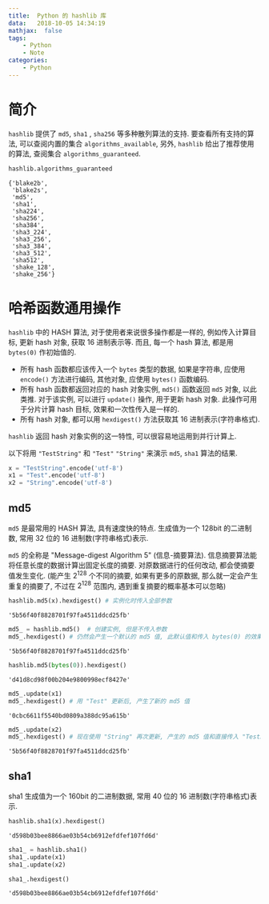```yaml
---
title:  Python 的 hashlib 库
data:   2018-10-05 14:34:19
mathjax:  false
tags:
    - Python
    - Note
categories:
    - Python
---
```


# 简介

`hashlib` 提供了 `md5`, `sha1` , `sha256` 等多种散列算法的支持. 要查看所有支持的算法, 可以查阅内置的集合 `algorithms_available`, 另外, `hashlib` 给出了推荐使用的算法, 查阅集合 `algorithms_guaranteed`.

```python
hashlib.algorithms_guaranteed
```

    {'blake2b',
     'blake2s',
     'md5',
     'sha1',
     'sha224',
     'sha256',
     'sha384',
     'sha3_224',
     'sha3_256',
     'sha3_384',
     'sha3_512',
     'sha512',
     'shake_128',
     'shake_256'}

<!--more-->

# 哈希函数通用操作

`hashlib` 中的 HASH 算法, 对于使用者来说很多操作都是一样的, 例如传入计算目标, 更新 hash 对象, 获取 16 进制表示等. 而且, 每一个 hash 算法, 都是用 `bytes(0)` 作初始值的.

- 所有 hash 函数都应该传入一个 `bytes` 类型的数据, 如果是字符串, 应使用 `encode()` 方法进行编码, 其他对象, 应使用 `bytes()` 函数编码.
- 所有 hash 函数都返回对应的 hash 对象实例, `md5()` 函数返回 `md5` 对象, 以此类推. 对于该实例, 可以进行 `update()` 操作, 用于更新 hash 对象. 此操作可用于分片计算 hash 目标, 效果和一次性传入是一样的.
- 所有 hash 对象, 都可以用 `hexdigest()` 方法获取其 16 进制表示(字符串格式).

`hashlib` 返回 hash 对象实例的这一特性, 可以很容易地运用到并行计算上.

以下将用 `"TestString"` 和 `"Test"` `"String"` 来演示 `md5`, `sha1` 算法的结果.


```python
x = "TestString".encode('utf-8')
x1 = "Test".encode('utf-8')
x2 = "String".encode('utf-8')
```

## md5

`md5` 是最常用的 HASH 算法, 具有速度快的特点. 生成值为一个 128bit 的二进制数, 常用 32 位的 16 进制数(字符串格式)表示.

`md5` 的全称是 "Message-digest Algorithm 5" (信息-摘要算法). 信息摘要算法能将任意长度的数据计算出固定长度的摘要. 对原数据进行的任何改动, 都会使摘要值发生变化. (能产生 $2^{128}$ 个不同的摘要, 如果有更多的原数据, 那么就一定会产生重复的摘要了, 不过在 $2^{128}$ 范围内, 遇到重复摘要的概率基本可以忽略)


```python
hashlib.md5(x).hexdigest() # 实例化时传入全部参数
```

    '5b56f40f8828701f97fa4511ddcd25fb'

```python
md5_ = hashlib.md5()  # 创建实例, 但是不传入参数
md5_.hexdigest() # 仍然会产生一个默认的 md5 值, 此默认值和传入 bytes(0) 的效果相同.
```

    '5b56f40f8828701f97fa4511ddcd25fb'

```python
hashlib.md5(bytes(0)).hexdigest()
```
    'd41d8cd98f00b204e9800998ecf8427e'

```python
md5_.update(x1)
md5_.hexdigest() # 用 "Test" 更新后, 产生了新的 md5 值
```

    '0cbc6611f5540bd0809a388dc95a615b'

```python
md5_.update(x2)
md5_.hexdigest() # 现在使用 "String" 再次更新, 产生的 md5 值和直接传入 "TestString" 一样了!
```

    '5b56f40f8828701f97fa4511ddcd25fb'

## sha1

sha1 生成值为一个 160bit 的二进制数据, 常用 40 位的 16 进制数(字符串格式)表示.

```python
hashlib.sha1(x).hexdigest()
```

    'd598b03bee8866ae03b54cb6912efdfef107fd6d'

```python
sha1_ = hashlib.sha1()
sha1_.update(x1)
sha1_.update(x2)
```

```python
sha1_.hexdigest()
```

    'd598b03bee8866ae03b54cb6912efdfef107fd6d'
